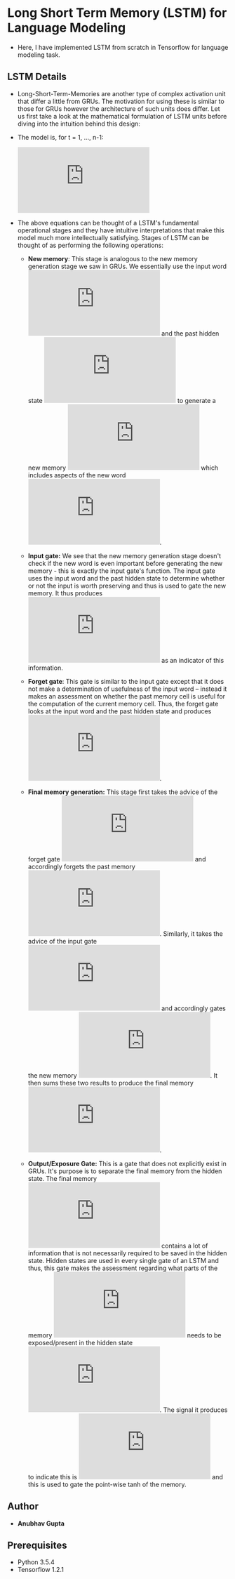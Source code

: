 # Long Short Term Memory (LSTM) for Language Modeling
- Here, I have implemented LSTM from scratch in Tensorflow for language modeling task.
  
## LSTM Details
  
 - Long-Short-Term-Memories are another type of complex activation unit that differ a little from GRUs. The motivation for using these is similar to those for GRUs however the architecture of such units does differ. Let us first take a look at the mathematical formulation of LSTM units before diving into the intuition behind this design:
 
 - The model is, for t = 1, ..., n-1:
 
      ![](https://latex.codecogs.com/gif.latex?%5Cbegin%7Balign*%7D%20i_t%20%26%3D%20%5Csigma%28W%5E%7B%28i%29%7Dx_t%20&plus;%20U%5E%7B%28i%29%7Dh_%7Bt-1%7D%29%20%5Chspace%7B2.15cm%7D%5Ctextbf%7B%28Input%20gate%29%7D%5C%5C%20f_t%20%26%3D%20%5Csigma%28W%5E%7B%28f%29%7Dx_t%20&plus;%20U%5E%7B%28f%29%7Dh_%7Bt-1%7D%29%20%5Chspace%7B2cm%7D%5Ctextbf%7B%28Forget%20gate%29%7D%5C%5C%20o_t%20%26%3D%20%5Csigma%28W%5E%7B%28o%29%7Dx_t%20&plus;%20U%5E%7B%28o%29%7Dh_%7Bt-1%7D%29%20%5Chspace%7B2.1cm%7D%5Ctextbf%7B%28Output%20gate%29%7D%5C%5C%20%5Ctilde%7Bc%7D_t%20%26%3D%20%5Ctanh%28W%5E%7B%28c%29%7Dx_t%20&plus;%20U%5E%7B%28c%29%7Dh_%7Bt-1%7D%29%20%5Chspace%7B1.5cm%7D%5Ctextbf%7B%28New%20memory%29%7D%5C%5C%20c_t%20%26%3D%20f_t%5Codot%20c_%7Bt-1%7D%20&plus;%20i_t%20%5Codot%20%5Ctilde%7Bc%7D_t%20%5Chspace%7B2.7cm%7D%5Ctextbf%7B%28Final%20memory%29%7D%5C%5C%20h_t%20%26%3D%20o_t%20%5Codot%20%5Ctanh%28c_t%29%20%5Chspace%7B3.5cm%7D%5Ctextbf%7B%28Final%20hidden%20state%29%7D%5C%5C%20%5Cend%7Balign%7D)
      
 - The above equations can be thought of a LSTM's fundamental operational stages and they have intuitive interpretations that make this model much more intellectually satisfying. Stages of LSTM can be thought of as performing the following operations:
 
     - **New memory**: This stage is analogous to the new memory generation stage we saw in GRUs. We essentially use the input word ![](https://latex.codecogs.com/gif.latex?x_t) and the past hidden state ![](https://latex.codecogs.com/gif.latex?h_%7Bt-1%7D) to generate a new memory ![](https://latex.codecogs.com/gif.latex?%5Ctilde%7Bc%7D_t) which includes aspects of the new word ![](https://latex.codecogs.com/gif.latex?x_t).
  
     - **Input gate:** We see that the new memory generation stage doesn't check if the new word is even important before generating the new memory - this is exactly the input gate's function. The input gate uses the input word and the past hidden state to determine whether or not the input is worth preserving and thus is used to gate the new memory. It thus produces ![](https://latex.codecogs.com/gif.latex?i_t) as an indicator of this information.
  
     - **Forget gate**: This gate is similar to the input gate except that it does not make a determination of usefulness of the input word – instead it makes an assessment on whether the past memory cell is useful for the computation of the current memory cell. Thus, the forget gate looks at the input word and the past hidden state and produces ![](https://latex.codecogs.com/gif.latex?f_t).

     - **Final memory generation:** This stage first takes the advice of the forget gate ![](https://latex.codecogs.com/gif.latex?f_t) and accordingly forgets the past memory ![](https://latex.codecogs.com/gif.latex?c_%7Bt-1%7D). Similarly, it takes the advice of the input gate ![](https://latex.codecogs.com/gif.latex?i_t) and accordingly gates the new memory ![](https://latex.codecogs.com/gif.latex?%5Ctilde%7Bc%7D_t). It then sums these two results to produce the final memory ![](https://latex.codecogs.com/gif.latex?c_t).
     
     - **Output/Exposure Gate:** This is a gate that does not explicitly exist in GRUs. It's purpose is to separate the final memory from the hidden state. The final memory ![](https://latex.codecogs.com/gif.latex?c_t) contains a lot of information that is not necessarily required to be saved in the hidden state. Hidden states are used in every single gate of an LSTM and thus, this gate makes the assessment regarding what parts of the memory ![](https://latex.codecogs.com/gif.latex?c_t) needs to be exposed/present in the hidden state ![](https://latex.codecogs.com/gif.latex?h_t). The signal it produces to indicate this is ![](https://latex.codecogs.com/gif.latex?o_t) and this is used to gate the point-wise tanh of the memory.

## Author
* **Anubhav Gupta**

## Prerequisites
- Python 3.5.4
- Tensorflow 1.2.1
